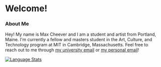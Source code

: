 # Welcome!
### About Me
Hey! My name is Max Cheever and I am a student and artist from Portland, Maine. I'm currently a fellow and masters student in the Art, Culture, and Technology program at MIT in Cambridge, Massachusetts. Feel free to reach out to me through [my university email](mailto:max0@mit.edu?subject=[GitHub]%20Max%20Cheever) or [my personal email](mailto:cheevermax@gmail.com)! <!-- Click any of the sentences below to learn more about me!  -->

<!-- <details>
  <summary><b>My Interests...</b></summary>
  <p></p>
  <p>:infinity: Mathematics and Computer Science</p>
  <p>:foggy: Modern, Postmodern, & Contemporary Art</p>
  <p>:technologist: Programming</p>
</details>
<details>
  <summary><b>Working On/Experimenting With...</b></summary>
  <p></p>
<!--   <p>:office_worker: Software Engineering Internship at Tyler Technologies</p> -->
<!-- 
  <p>:teacher: Courses in Natural Language Processing, Digital Fabrication, History of Materials in Art, and Database Management</p>
  <p>:movie_camera: Independent study on digital and analog creative processes with <a href="https://www.tomlauerman.com">Professor Tom Lauerman</a></p>
  <p>:art: My senior thesis show in new media with <a href="http://navasse.net/docs/index.php">Professor Eduardo Navas</a><p>
  <p>:white_check_mark: TA(ing?) for CMPSC 131 - Introduction to Computation</p>
</details>
-->

<!-- <details>
  <summary><b>Some Stuff I Think Is Cool (Blogs, Books, etc)...</b></summary>
  <p></p>
  <a href="https://esoteric.codes">:computer: Esoteric Codes by Daniel Temkin (Blog)</a>
  <br>
  <br>
  <a href="https://xkcd.com/archive/">:speech_balloon: XKCD by Randall Munroe (Webcomic)</a>
  <br>
  <br>
  <a href="https://theswissbay.ch/pdf/Gentoomen%20Library/Extra/Douglas_R._Hofstadter-Gödel%2C_Escher%2C_Bach__An_Eternal_Golden_Braid_%28Twentieth-Anniversary_Edition%29-Basic_Books%281999%29.pdf">:blue_book: Gödel, Escher, Bach: An Eternal Golden Braid By Douglas R. Hofstadter (Book)</a>
  <br>
  <br>
  <a href="http://vattay.web.elte.hu/lectures/ChaosTheory/James%20Gleick%20-%20Chaos.%20Making%20a%20new%20science.pdf">:butterfly: Chaos: Making a New Science by James Gleick (Book)</a>
  <br>
  <br>
  <a href="https://en.wikipedia.org/wiki/Eva_Hesse">:white_square_button: Eva Hesse (Artist)</a>
  <br>
  <br>
  <a href="https://en.wikipedia.org/wiki/Marcel_Duchamp">:art: Marcel Duchamp (Artist)</a>
  <br>
  <br>
  <a href="https://americanartist.us/work">:minidisc: American Artist (Artist)</a>
  <br>
  <br>
  <a href="https://sougwen.com">:robot: Sougwen 愫君 Chung (Artist)</a>
</details> -->

[![Language Stats](https://github-readme-stats-eta-orcin.vercel.app/api/top-langs/?username=maxcheever&exclude_repo=mern-exercise-tracker,practice-portfolio,chatcord,WeAreLiving-practice,counter-app,p5&langs_count=12&size_weight=0.2&count_weight=1&layout=donut-vertical&hide_border=true&bg_color=00000000&text_color=ffffff&title_color=ffffff&card_width=300&hide=html,css)](https://github-readme-stats-eta-orcin.vercel.app)
